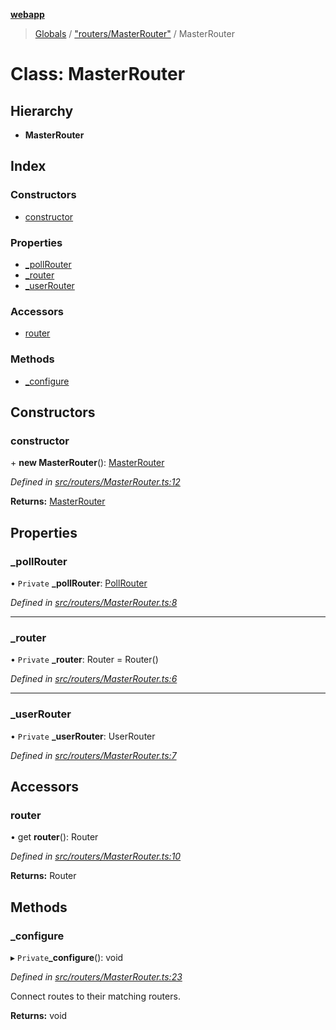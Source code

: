 **[webapp](../README.md)**

> [Globals](../globals.md) / ["routers/MasterRouter"](../modules/_routers_masterrouter_.md) / MasterRouter

# Class: MasterRouter

## Hierarchy

* **MasterRouter**

## Index

### Constructors

* [constructor](_routers_masterrouter_.masterrouter.md#constructor)

### Properties

* [\_pollRouter](_routers_masterrouter_.masterrouter.md#_pollrouter)
* [\_router](_routers_masterrouter_.masterrouter.md#_router)
* [\_userRouter](_routers_masterrouter_.masterrouter.md#_userrouter)

### Accessors

* [router](_routers_masterrouter_.masterrouter.md#router)

### Methods

* [\_configure](_routers_masterrouter_.masterrouter.md#_configure)

## Constructors

### constructor

\+ **new MasterRouter**(): [MasterRouter](_routers_masterrouter_.masterrouter.md)

*Defined in [src/routers/MasterRouter.ts:12](https://github.com/BESTUPC/voting-web-app/blob/a4ae6c9/src/routers/MasterRouter.ts#L12)*

**Returns:** [MasterRouter](_routers_masterrouter_.masterrouter.md)

## Properties

### \_pollRouter

• `Private` **\_pollRouter**: [PollRouter](_routers_pollrouter_.pollrouter.md)

*Defined in [src/routers/MasterRouter.ts:8](https://github.com/BESTUPC/voting-web-app/blob/a4ae6c9/src/routers/MasterRouter.ts#L8)*

___

### \_router

• `Private` **\_router**: Router = Router()

*Defined in [src/routers/MasterRouter.ts:6](https://github.com/BESTUPC/voting-web-app/blob/a4ae6c9/src/routers/MasterRouter.ts#L6)*

___

### \_userRouter

• `Private` **\_userRouter**: UserRouter

*Defined in [src/routers/MasterRouter.ts:7](https://github.com/BESTUPC/voting-web-app/blob/a4ae6c9/src/routers/MasterRouter.ts#L7)*

## Accessors

### router

• get **router**(): Router

*Defined in [src/routers/MasterRouter.ts:10](https://github.com/BESTUPC/voting-web-app/blob/a4ae6c9/src/routers/MasterRouter.ts#L10)*

**Returns:** Router

## Methods

### \_configure

▸ `Private`**_configure**(): void

*Defined in [src/routers/MasterRouter.ts:23](https://github.com/BESTUPC/voting-web-app/blob/a4ae6c9/src/routers/MasterRouter.ts#L23)*

Connect routes to their matching routers.

**Returns:** void
